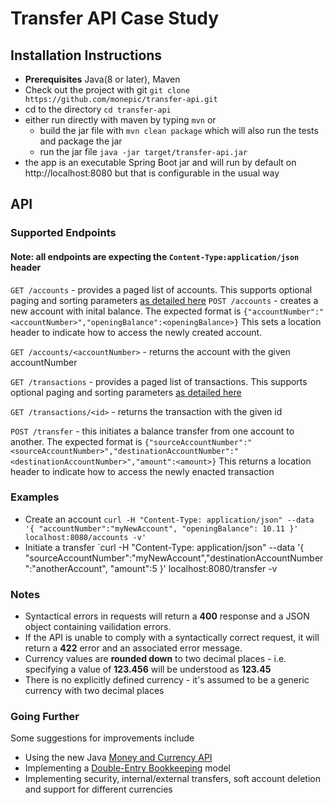 # Transfer API Case Study

## Installation Instructions
* **Prerequisites** Java(8 or later), Maven
* Check out the project with git `git clone https://github.com/monepic/transfer-api.git`
* cd to the directory `cd transfer-api`
* either run directly with maven by typing `mvn`
  or
  -  build the jar file with `mvn clean package` which will also run the tests and package the jar
  -  run the jar file `java -jar target/transfer-api.jar`
* the app is an executable Spring Boot jar and will run by default on http://localhost:8080 but that is configurable in the usual way

## API

### Supported Endpoints
#### Note: all endpoints are expecting the `Content-Type:application/json` header

`GET /accounts`  - provides a paged list of accounts. This supports optional paging and sorting parameters [as detailed here](https://docs.spring.io/spring-data/rest/docs/2.0.0.M1/reference/html/paging-chapter.html)
`POST /accounts` - creates a new account with inital balance. The expected format is `{"accountNumber":"<accountNumber>","openingBalance":<openingBalance>}` This sets a location header to indicate how to access the newly created account.

`GET /accounts/<accountNumber>` - returns the account with the given accountNumber

`GET /transactions` - provides a paged list of transactions. This supports optional paging and sorting parameters [as detailed here](https://docs.spring.io/spring-data/rest/docs/2.0.0.M1/reference/html/paging-chapter.html) 

`GET /transactions/<id>` - returns the transaction with the given id 

`POST /transfer` - this initiates a balance transfer from one account to another. The expected format is `{"sourceAccountNumber":"<sourceAccountNumber>","destinationAccountNumber":"<destinationAccountNumber>","amount":<amount>}` This returns a location header to indicate how to access the newly enacted transaction

### Examples
* Create an account
    `curl -H "Content-Type: application/json" --data '{ "accountNumber":"myNewAccount", "openingBalance": 10.11 }' localhost:8080/accounts -v'`
* Initiate a transfer
    `curl -H "Content-Type: application/json" --data '{ "sourceAccountNumber":"myNewAccount","destinationAccountNumber":"anotherAccount", "amount":5 }' localhost:8080/transfer -v

### Notes
* Syntactical errors in requests will return a **400** response and a JSON object containing vailidation errors.
* If the API is unable to comply with a syntactically correct request, it will return a **422** error and an associated error message.
* Currency values are **rounded down** to two decimal places - i.e. specifying a value of **123.456** will be understood as **123.45**
* There is no explicitly defined currency - it's assumed to be a generic currency with two decimal places

### Going Further
Some suggestions for improvements include
* Using the new Java [Money and Currency API](https://jcp.org/en/jsr/detail?id=354)
* Implementing a [Double-Entry Bookkeeping](https://en.wikipedia.org/wiki/Double-entry_bookkeeping) model
* Implementing security, internal/external transfers, soft account deletion and support for different currencies

